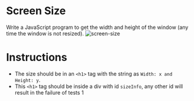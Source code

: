 # Screen Size
Write a JavaScript program to get the width and height of the window (any time the window is not resized).
![screen-size](https://user-images.githubusercontent.com/78275204/224805706-82d53759-fb7d-4910-ba92-f741a5e052d0.gif)

# Instructions 
- The size should be in an `<h1>` tag with the string as `Width: x and Height: y`.
- This `<h1>` tag should be inside a div with id `sizeInfo`, any other id will result in the failure of tests 1 
